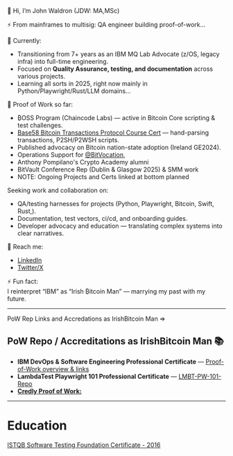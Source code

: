 👋 Hi, I’m John Waldron (JDW: MA,MSc)

⚡ From mainframes to multisig: QA engineer building proof-of-work...  

🌱 Currently:  
- Transitioning from 7+ years as an IBM MQ Lab Advocate (z/OS, legacy infra) into full-time engineering.  
- Focused on **Quality Assurance, testing, and documentation** across various projects.  
- Learning all sorts in 2025, right now mainly in Python/Playwright/Rust/LLM domains...

🔭 Proof of Work so far:  
- ₿OSS Program (Chaincode Labs) — active in Bitcoin Core scripting & test challenges.  
- [Base58 Bitcoin Transactions Protocol Course Cert](https://ude.my/UC-d2ff4ec3-61b3-41c7-90c5-837e10508e9a) — hand-parsing transactions, P2SH/P2WSH scripts.  
- Published advocacy on Bitcoin nation-state adoption (Ireland GE2024).  
- Operations Support for [@BitVocation](https://github.com/BitvocationBot), 
- Anthony Pompilano's Crypto Academy alumni
- BitVault Conference Rep (Dublin & Glasgow 2025) & SMM work
- NOTE: Ongoing Projects and Certs linked at bottom planned  

Seeking work and collaboration on:  
- QA/testing harnesses for projects (Python, Playwright, Bitcoin, Swift, Rust,).  
- Documentation, test vectors, ci/cd, and onboarding guides.  
- Developer advocacy and education — translating complex systems into clear narratives.  

💬 Reach me:  
- [LinkedIn](https://www.linkedin.com/in/johndtwaldron/)  
- [Twitter/X](https://twitter.com/johndtwaldron)  

⚡ Fun fact:  
I reinterpret “IBM” as “Irish ₿itcoin Man” — marrying my past with my future. 

---

PoW Rep Links and Accredations as IrishBitcoin Man => 

## PoW Repo / Accreditations as IrishBitcoin Man 📚

- **IBM DevOps & Software Engineering Professional Certificate** — [Proof-of-Work overview & links](./JDW.DevOps_Pro_Cert.md)
- **LambdaTest Playwright 101 Professional Certificate** — [LMBT-PW-101-Repo](https://github.com/johndtwaldron/playwright-101-lambdatest-JDW)
- **[Credly Proof of Work:](https://www.credly.com/users/john-waldron)**


---

# <book emoji> Education 
[ISTQB Software Testing Foundation Certificate - 2016](https://www.linkedin.com/company/357877?trk=prof-certification-org_name&lipi=urn%3Ali%3Apage%3Ad_flagship3_profile_view_base_certifications_details%3BAXOHsn7BQWKhcGet%2B7VwIA%3D%3D)
